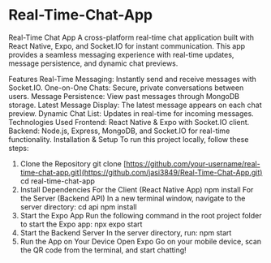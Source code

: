 # Real-Time-Chat-App
Real-Time Chat App
A cross-platform real-time chat application built with React Native, Expo, and Socket.IO for instant communication. This app provides a seamless messaging experience with real-time updates, message persistence, and dynamic chat previews.

Features
Real-Time Messaging: Instantly send and receive messages with Socket.IO.
One-on-One Chats: Secure, private conversations between users.
Message Persistence: View past messages through MongoDB storage.
Latest Message Display: The latest message appears on each chat preview.
Dynamic Chat List: Updates in real-time for incoming messages.
Technologies Used
Frontend: React Native & Expo with Socket.IO client.
Backend: Node.js, Express, MongoDB, and Socket.IO for real-time functionality.
Installation & Setup
To run this project locally, follow these steps:

1. Clone the Repository
git clone [https://github.com/your-username/real-time-chat-app.git](https://github.com/jasi3849/Real-Time-Chat-App.git)
cd real-time-chat-app
2. Install Dependencies
For the Client (React Native App)
npm install
For the Server (Backend API)
In a new terminal window, navigate to the server directory:
cd api
npm install
3. Start the Expo App
Run the following command in the root project folder to start the Expo app:
npx expo start
4. Start the Backend Server
In the server directory, run:
npm start
5. Run the App on Your Device
Open Expo Go on your mobile device, scan the QR code from the terminal, and start chatting!
